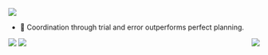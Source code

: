 <a href="https://hits.seeyoufarm.com"><img src="https://hits.seeyoufarm.com/api/count/incr/badge.svg?url=https%3A%2F%2Fgithub.com%2Fgkakcl74&count_bg=%2379C83D&title_bg=%23555555&icon=hitachi.svg&icon_color=%23E7E7E7&title=hits&edge_flat=false"/></a>

- 👋  Coordination through trial and error outperforms perfect planning.

<img align='right' src="http://mazassumnida.wtf/api/v2/generate_badge?boj=gkakcl74">
<img src="https://img.shields.io/badge/C++-20232a.svg?style=for-the-badge&logo=cplusplus&logoColor=61DAFB" />
<img src="https://img.shields.io/badge/C#-20232a.svg?style=for-the-badge&logo=csharp&logoColor=61DAFB" />


<!---
gkakcl74/gkakcl74 is a ✨ special ✨ repository because its `README.md` (this file) appears on your GitHub profile.
You can click the Preview link to take a look at your changes.
--->
